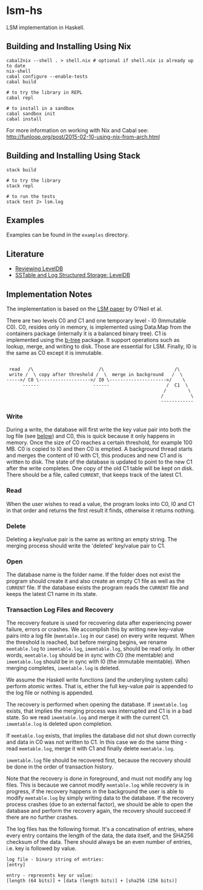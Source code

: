 lsm-hs
==========
LSM implementation in Haskell.

## Building and Installing Using Nix
```
cabal2nix --shell . > shell.nix # optional if shell.nix is already up to date
nix-shell
cabal configure --enable-tests
cabal build

# to try the library in REPL
cabal repl

# to install in a sandbox
cabal sandbox init
cabal install
```
For more information on working with Nix and Cabal see:
http://funloop.org/post/2015-02-10-using-nix-from-arch.html

## Building and Installing Using Stack
```
stack build

# to try the library
stack repl

# to run the tests
stack test 2> lsm.log
```

## Examples
Examples can be found in the `examples` directory.

## Literature
* [Reviewing LevelDB](http://ayende.com/blog/161410/reviewing-leveldb-part-i-what-is-this-all-about)
* [SSTable and Log Structured Storage: LevelDB](https://www.igvita.com/2012/02/06/sstable-and-log-structured-storage-leveldb/)

## Implementation Notes
The implementation is based on the [LSM paper](http://www.cs.umb.edu/~poneil/lsmtree.pdf) by O'Neil et al.

There are two levels C0 and C1 and one temporary level - I0 (Immutable C0). C0, resides only in memory, is implemented using Data.Map from the containers package (internally it is a balanced binary tree).
C1 is implemented using the [b-tree](https://hackage.haskell.org/package/b-tree) package. It support operations such as lookup, merge, and writing to disk. Those are essential for LSM.
Finally, I0 is the same as C0 except it is immutable.

```

 read   /\                        /\                          /\
 write /  \ copy after threshold /  \  merge in background   /  \
----->/ C0 \------------------->/ I0 \--------------------->/    \
      ------                    ------                     /  C1  \
                                                          /        \
                                                         /          \
                                                         ------------
```
### Write
During a write, the database will first write the key value pair into both the log file (see [below](#transaction-log-files-and-recovery)) and C0, this is quick because it only happens in memory.
Once the size of C0 reaches a certain threshold, for example 100 MB. C0 is copied to I0 and then C0 is emptied.
A background thread starts and merges the content of I0 with C1, this produces and new C1 and is written to disk.
The state of the database is updated to point to the new C1 after the write completes.
One copy of the old C1 table will be kept on disk. There should be a file, called `CURRENT`, that keeps track of the latest C1.

### Read
When the user wishes to read a value, the program looks into C0, I0 and C1 in that order and returns the first result it finds, otherwise it returns nothing.

### Delete
Deleting a key/value pair is the same as writing an empty string. The merging process should write the 'deleted' key/value pair to C1.

### Open
The database name is the folder name. If the folder does not exist the program should create it and also create an empty C1 file as well as the `CURRENT` file.
If the database exists the program reads the `CURRENT` file and keeps the latest C1 name in its state.

### Transaction Log Files and Recovery
The recovery feature is used for recovering data after experiencing power failure, errors or crashes.
We accomplish this by writing new key-value pairs into a log file (`memtable.log` in our case) on every write request.
When the threshold is reached, but before merging begins, we rename `memtable.log` to `imemtable.log`, `imemtable.log`, should be read only.
In other words, `memtable.log` should be in sync with C0 (the memtable) and `imemtable.log` should be in sync with I0 (the immutable memtable).
When merging completes, `imemtable.log` is deleted.

We assume the Haskell write functions (and the underyling system calls) perform atomic writes.
That is, either the full key-value pair is appended to the log file or nothing is appended.

The recovery is performed when opening the database.
If `imemtable.log` exists, that implies the merging process was interrupted and C1 is in a bad state.
So we read `imemtable.log` and merge it with the current C1.
`imemtable.log` is deleted upon completion.

If `memtable.log` exists, that implies the database did not shut down correctly and data in C0 was not written to C1.
In this case we do the same thing - read `memtable.log`, merge it with C1 and finally delete `memtable.log`.

`imemtable.log` file should be recovered first, because the recovery should be done in the order of transaction history.

Note that the recovery is done in foreground, and must not modify any log files.
This is because we cannot modify `memtable.log` while recovery is in progress, if the recovery happens in the background the user is able to modify `memtable.log` by simply writing data to the database.
If the recovery process crashes (due to an external factor), we should be able to open the database and perform the recovery again, the recovery should succeed if there are no further crashes.

The log files has the following format.
It's a concatination of entries, where every entry contains the length of the data, the data itself, and the SHA256 checksum of the data.
There should always be an even number of entries, i.e. key is followed by value.
```
log file - binary string of entries:
[entry]

entry - represents key or value:
[length (64 bits)] + [data (length bits)] + [sha256 (256 bits)]

```






